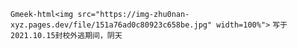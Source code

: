 `Gmeek-html<img src="https://img-zhu0nan-xyz.pages.dev/file/151a76ad0c80923c658be.jpg" width=100%">`
`写于2021.10.15封校外逃期间，阴天`
<!-- ##{"timestamp":1634227200}## -->